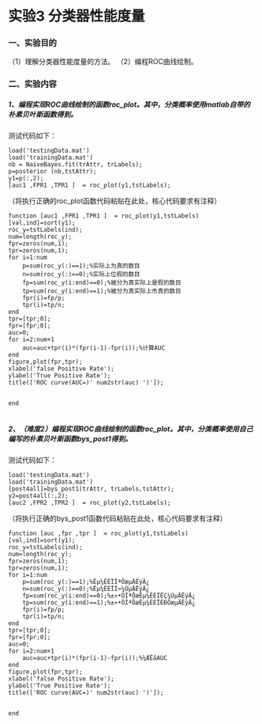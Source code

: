# 实验3  分类器性能度量
### 一、实验目的
（1）理解分类器性能度量的方法。
（2）编程ROC曲线绘制。
### 二、实验内容
##### 1、编程实现ROC曲线绘制的函数roc_plot。其中，分类概率使用matlab自带的朴素贝叶斯函数得到。
测试代码如下：

```
load('testingData.mat')
load('trainingData.mat')
nb = NaiveBayes.fit(trAttr, trLabels);
p=posterior (nb,tstAttr);
y1=p(:,2);
[auc1 ,FPR1 ,TPR1 ]  = roc_plot(y1,tstLabels);
```

（将执行正确的roc_plot函数代码粘贴在此处，核心代码要求有注释）

```
function [auc1 ,FPR1 ,TPR1 ]  = roc_plot(y1,tstLabels)
[val,ind]=sort(y1);
roc_y=tstLabels(ind);
num=length(roc_y);
fpr=zeros(num,1);
tpr=zeros(num,1);
for i=1:num
    p=sum(roc_y(:)==1);%实际上为真的数目
    n=sum(roc_y(:)==0);%实际上位假的数目
    fp=sum(roc_y(i:end)==0);%被分为真实际上是假的数目
    tp=sum(roc_y(i:end)==1);%被分为真实际上市真的数目
    fpr(i)=fp/p;
    tpr(i)=tp/n;
end
tpr=[tpr;0];
fpr=[fpr;0];
auc=0;
for i=2:num+1
    auc=auc+tpr(i)*(fpr(i-1)-fpr(i));%计算AUC
end
figure,plot(fpr,tpr);
xlabel('false Positive Rate');
ylabel('True Positive Rate');
title(['ROC curve(AUC=)' num2str(auc) ')']);


end
 
```


##### 2、（难度2）编程实现ROC曲线绘制的函数roc_plot。其中，分类概率使用自己编写的朴素贝叶斯函数bys_post1得到。
测试代码如下：

```
load('testingData.mat')
load('trainingData.mat')
[post4all]=bys_post1(trAttr, trLabels,tstAttr);
y2=post4all(:,2);
[auc2 ,FPR2 ,TPR2 ]  = roc_plot(y2,tstLabels);
```

（将执行正确的bys_post1函数代码粘贴在此处，核心代码要求有注释）

```
function [auc ,fpr ,tpr ]  = roc_plot(y1,tstLabels)
[val,ind]=sort(y1);
roc_y=tstLabels(ind);
num=length(roc_y);
fpr=zeros(num,1);
tpr=zeros(num,1);
for i=1:num
    p=sum(roc_y(:)==1);%Êµ¼ÊÉÏÎªÕæµÄÊýÄ¿
    n=sum(roc_y(:)==0);%Êµ¼ÊÉÏÎ»¼ÙµÄÊýÄ¿
    fp=sum(roc_y(i:end)==0);%±»•ÖÎªÕæÊµ¼ÊÉÏÊÇ¼ÙµÄÊýÄ¿
    tp=sum(roc_y(i:end)==1);%±»•ÖÎªÕæÊµ¼ÊÉÏÊÐÕæµÄÊýÄ¿
    fpr(i)=fp/p;
    tpr(i)=tp/n;
end
tpr=[tpr;0];
fpr=[fpr;0];
auc=0;
for i=2:num+1
    auc=auc+tpr(i)*(fpr(i-1)-fpr(i));%¼ÆËãAUC
end
figure,plot(fpr,tpr);
xlabel('false Positive Rate');
ylabel('True Positive Rate');
title(['ROC curve(AUC=)' num2str(auc) ')']);
 
 
end
 
```





